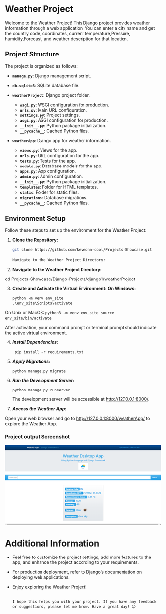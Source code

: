 # Weather Project

Welcome to the Weather Project! This Django project provides weather information through a web application. You can enter a city name and get the country code, coordinates, current temperature,Pressure, humidity,Forecast, and weather description for that location.

## Project Structure

The project is organized as follows:

- **`manage.py`**: Django management script.
- **`db.sqlite3`**: SQLite database file.
- **`weatherProject`**: Django project folder.

  - **`wsgi.py`**: WSGI configuration for production.
  - **`urls.py`**: Main URL configuration.
  - **`settings.py`**: Project settings.
  - **`asgi.py`**: ASGI configuration for production.
  - **`__init__.py`**: Python package initialization.
  - **`__pycache__`**: Cached Python files.

- **`weatherApp`**: Django app for weather information.
  - **`views.py`**: Views for the app.
  - **`urls.py`**: URL configuration for the app.
  - **`tests.py`**: Tests for the app.
  - **`models.py`**: Database models for the app.
  - **`apps.py`**: App configuration.
  - **`admin.py`**: Admin configuration.
  - **`__init__.py`**: Python package initialization.
  - **`templates`**: Folder for HTML templates.
  - **`static`**: Folder for static files.
  - **`migrations`**: Database migrations.
  - **`__pycache__`**: Cached Python files.

## Environment Setup

Follow these steps to set up the environment for the Weather Project:

1. **Clone the Repository:**

   ```bash
   git clone https://github.com/keveonn-cool/Projects-Showcase.git

   Navigate to the Weather Project Directory:
   ```

2. **Navigate to the Weather Project Directory:**

cd Projects-Showcase/Django-Projects/django1/weatherProject

3. **Create and Activate the Virtual Environment: On Windows:**

   ```
   python -m venv env_site
   .\env_site\Scripts\activate
   ```

On Unix or MacOS:
`python3 -m venv env_site
    source env_site/bin/activate`

After activation, your command prompt or terminal prompt should indicate the active virtual environment.

4. **_Install Dependencies:_**

   ` pip install -r requirements.txt`

5. **_Apply Migrations:_**

   ```
   python manage.py migrate
   ```

6. **_Run the Development Server:_**

   ```
   python manage.py runserver
   ```

   The development server will be accessible at http://127.0.0.1:8000/.

7. **_Access the Weather App:_**

Open your web browser and go to http://127.0.0.1:8000/weatherApp/ to explore the Weather App.

### Project output Screenshot

![Weather Project Screenshot](./Project_Screenshot.png)

# Additional Information

- Feel free to customize the project settings, add more features to the app, and enhance the project according to your requirements.
- For production deployment, refer to Django’s documentation on deploying web applications.
- Enjoy exploring the Weather Project!

  ```

  I hope this helps you with your project. If you have any feedback or suggestions, please let me know. Have a great day! 😊
  ```
